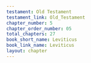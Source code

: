 ```yaml
---
testament: Old Testament
testament_link: Old_Testament
chapter_number: 5
chapter_order_number: 05
total_chapters: 27
book_short_name: Leviticus
book_link_name: Leviticus
layout: chapter
---
```


